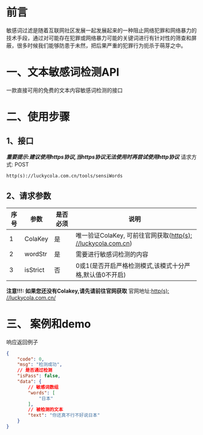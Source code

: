 
# 前言
敏感词过滤是随着互联网社区发展一起发展起来的一种阻止网络犯罪和网络暴力的技术手段，通过对可能存在犯罪或网络暴力可能的关键词进行有针对性的筛查和屏蔽，很多时候我们能够防患于未然，把后果严重的犯罪行为扼杀于萌芽之中。
# 一、文本敏感词检测API
一款直接可用的免费的文本内容敏感词检测的接口

# 二、使用步骤
## 1、接口

***重要提示:建议使用https协议,当https协议无法使用时再尝试使用http协议***
请求方式: POST

```
http(s)://luckycola.com.cn/tools/sensiWords
```
## 2、请求参数
| 序号 | 参数 | 是否必须|说明 |
|--|--|--|--|
| 1 |ColaKey  |是 | 唯一验证ColaKey, 可前往官网获取([http(s): //luckycola.com.cn](http://luckycola.com.cn))|
| 2 |wordStr  |是 | 需要进行敏感词检测的内容|
|3|isStrict|否| 0或1(是否开启严格检测模式,该模式十分严格,默认值0不开启)|


**注意!!!: 如果您还没有Colakey,请先请前往官网获取**
官网地址:[http(s): //luckycola.com.cn/](http://luckycola.com.cn/)

# 三、 案例和demo

响应返回例子

```json
{
	"code": 0,
	"msg": "检测成功",
	// 是否通过检测
	"isPass": false,
	"data": {
		// 敏感词数组
		"words": [
			"日本"
		],
		// 被检测的文本
		"text": "你还真不行不好说日本"
	}
}
```
